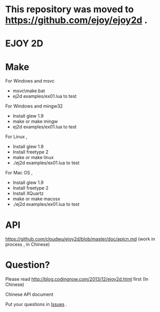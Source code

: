 This repository was moved to https://github.com/ejoy/ejoy2d .
========

EJOY 2D
=======

Make
====

For Windows and msvc

* msvc\make.bat
* ej2d examples/ex01.lua to test

For Windows and mingw32

* Install glew 1.9
* make or make mingw
* ej2d examples/ex01.lua to test

For Linux ,

* Install glew 1.9
* Install freetype 2
* make or make linux
* ./ej2d examples/ex01.lua to test

For Mac OS ,

* Install glew 1.9
* Install freetype 2
* Install XQuartz
* make or make macosx
* ./ej2d examples/ex01.lua to test

API
====

https://github.com/cloudwu/ejoy2d/blob/master/doc/apicn.md  (work in process , in Chinese)

Question?
=======

Please read http://blog.codingnow.com/2013/12/ejoy2d.html first (In Chinese) 

Chinese API document 

Put your questions in [Issues](https://github.com/cloudwu/ejoy2d/issues) .
